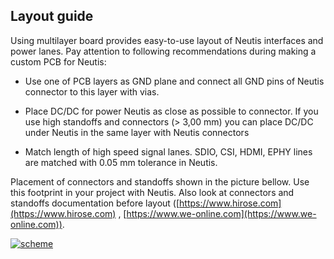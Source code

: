 ## Layout guide

Using multilayer board provides easy-to-use layout of Neutis interfaces
and power lanes. Pay attention to following recommendations during
making a custom PCB for Neutis:

- Use one of PCB layers as GND plane and connect all GND pins of Neutis
  connector to this layer with vias.

- Place DC/DC for power Neutis as close as possible to connector. If you
  use high standoffs and connectors (> 3,00 mm) you can place DC/DC
  under Neutis in the same layer with Neutis connectors

- Match length of high speed signal lanes. SDIO, CSI, HDMI, EPHY lines
  are matched with 0.05 mm tolerance in Neutis.

Placement of connectors and standoffs shown in the picture bellow. Use
this footprint in your project with Neutis.
Also look at connectors and standoffs documentation before layout
([https://www.hirose.com](https://www.hirose.com) ,
[https://www.we-online.com](https://www.we-online.com)).

<a href="../../img/hardware-integration/neutis_layout_guide.png" target="_blank"> ![scheme](../../img/hardware-integration/neutis_layout_guide.png)</a>
